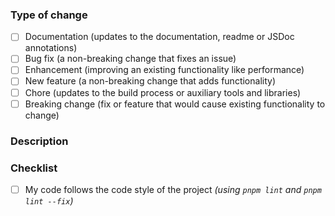 ### Type of change

<!-- What types of changes does your code introduce? Put an `x` in all the boxes that apply. -->

- [ ] Documentation (updates to the documentation, readme or JSDoc annotations)
- [ ] Bug fix (a non-breaking change that fixes an issue)
- [ ] Enhancement (improving an existing functionality like performance)
- [ ] New feature (a non-breaking change that adds functionality)
- [ ] Chore (updates to the build process or auxiliary tools and libraries)
- [ ] Breaking change (fix or feature that would cause existing functionality to change)

### Description

<!-- Describe your changes in detail -->
<!-- If it resolves an open issue, please link to the issue here. For example "Resolves #1337" -->

### Checklist

<!-- Put an `x` in all the boxes that apply. -->

- [ ] My code follows the code style of the project *(using `pnpm lint` and `pnpm lint --fix`)*
